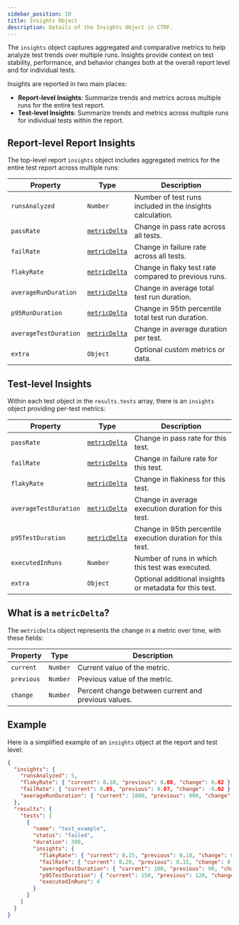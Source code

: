 ```yaml
---
sidebar_position: 10
title: Insights Object
description: Details of the Insights Object in CTRF.
---
```


The `insights` object captures aggregated and comparative metrics to help analyze test trends over multiple runs. Insights provide context on test stability, performance, and behavior changes both at the overall report level and for individual tests.

Insights are reported in two main places:

- **Report-level Insights**: Summarize trends and metrics across multiple runs for the entire test report.
- **Test-level Insights**: Summarize trends and metrics across multiple runs for individual tests within the report.

## Report-level Report Insights

The top-level report `insights` object includes aggregated metrics for the entire test report across multiple runs:

| Property           | Type           | Description                                                |
| ------------------ | -------------- | ----------------------------------------------------------|
| `runsAnalyzed`      | `Number`      | Number of test runs included in the insights calculation. |
| `passRate`         | [`metricDelta`](#/definitions/metricDelta) | Change in pass rate across all tests.                    |
| `failRate`         | [`metricDelta`](#/definitions/metricDelta) | Change in failure rate across all tests.                    |
| `flakyRate`        | [`metricDelta`](#/definitions/metricDelta) | Change in flaky test rate compared to previous runs.       |
| `averageRunDuration` | [`metricDelta`](#/definitions/metricDelta) | Change in average total test run duration.                 |
| `p95RunDuration` | [`metricDelta`](#/definitions/metricDelta) | Change in 95th percentile total test run duration.        |
| `averageTestDuration`| [`metricDelta`](#/definitions/metricDelta) | Change in average duration per test.                        |
| `extra`            | `Object`       | Optional custom metrics or data.                            |

## Test-level Insights

Within each test object in the `results.tests` array, there is an `insights` object providing per-test metrics:

| Property         | Type           | Description                                                |
| ---------------- | -------------- | ----------------------------------------------------------|
| `passRate`       | [`metricDelta`](#/definitions/metricDelta) | Change in pass rate for this test.                          |
| `failRate`       | [`metricDelta`](#/definitions/metricDelta) | Change in failure rate for this test.                      |
| `flakyRate`      | [`metricDelta`](#/definitions/metricDelta) | Change in flakiness for this test.                         |
| `averageTestDuration`| [`metricDelta`](#/definitions/metricDelta) | Change in average execution duration for this test.        |
| `p95TestDuration`    | [`metricDelta`](#/definitions/metricDelta) | Change in 95th percentile execution duration for this test. |
| `executedInRuns` | `Number`      | Number of runs in which this test was executed.            |
| `extra`          | `Object`       | Optional additional insights or metadata for this test.   |

## What is a `metricDelta`?

The `metricDelta` object represents the change in a metric over time, with these fields:

| Property   | Type    | Description                                                                                  |
| ---------- | ------- | --------------------------------------------------------------------------------------------|
| `current`  | `Number`  | Current value of the metric.                                           |
| `previous` | `Number`  | Previous value of the metric.                                                               |
| `change`   | `Number`  | Percent change between current and previous values. |

## Example

Here is a simplified example of an `insights` object at the report and test level:

```json
{
  "insights": {
    "runsAnalyzed": 5,
    "flakyRate": { "current": 0.10, "previous": 0.08, "change": 0.02 },
    "failRate": { "current": 0.05, "previous": 0.07, "change": -0.02 },
    "averageRunDuration": { "current": 1000, "previous": 900, "change": 0.1 }
  },
  "results": {
    "tests": [
      {
        "name": "test_example",
        "status": "failed",
        "duration": 300,
        "insights": {
          "flakyRate": { "current": 0.15, "previous": 0.10, "change": 0.05 },
          "failRate": { "current": 0.20, "previous": 0.15, "change": 0.05 },
          "averageTestDuration": { "current": 100, "previous": 90, "change": 0.1 },
          "p95TestDuration": { "current": 150, "previous": 120, "change": 0.25 },
          "executedInRuns": 4
        }
      }
    ]
  }
}
```

